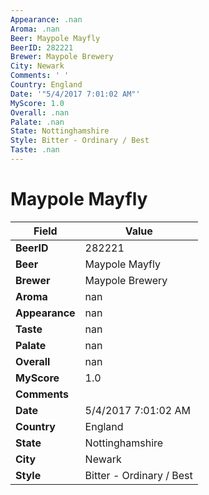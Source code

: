 ```yaml
---
Appearance: .nan
Aroma: .nan
Beer: Maypole Mayfly
BeerID: 282221
Brewer: Maypole Brewery
City: Newark
Comments: ' '
Country: England
Date: '"5/4/2017 7:01:02 AM"'
MyScore: 1.0
Overall: .nan
Palate: .nan
State: Nottinghamshire
Style: Bitter - Ordinary / Best
Taste: .nan
---
```


# Maypole Mayfly

| Field         | Value |
|---------------|-------|
| **BeerID** | 282221 |
| **Beer** | Maypole Mayfly |
| **Brewer** | Maypole Brewery |
| **Aroma** | nan |
| **Appearance** | nan |
| **Taste** | nan |
| **Palate** | nan |
| **Overall** | nan |
| **MyScore** | 1.0 |
| **Comments** |   |
| **Date** | 5/4/2017 7:01:02 AM |
| **Country** | England |
| **State** | Nottinghamshire |
| **City** | Newark |
| **Style** | Bitter - Ordinary / Best |
